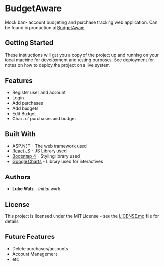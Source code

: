 # BudgetAware

Mock bank account budgeting and purchase tracking web application.
Can be found in production at [BudgetAware](http://budgetaware.azurewebsites.net)

## Getting Started

These instructions will get you a copy of the project up and running on your local machine for development and testing purposes. See deployment for notes on how to deploy the project on a live system.


## Features

* Register user and account
* Login
* Add purchases
* Add budgets
* Edit Budget
* Chart of purchases and budget

## Built With

* [ASP.NET](https://www.asp.net/) - The web framework used
* [React JS](https://reactjs.org/) - JS Library used
* [Bootstrap 4](https://getbootstrap.com/docs/4.0/getting-started/introduction/) - Styling library used
* [Google Charts](https://developers.google.com/chart/) - Library used for interactives

## Authors

* **Luke Walz** - *Initial work*

## License

This project is licensed under the MIT License - see the [LICENSE.md](LICENSE.md) file for details

## Future Features

* Delete purchases/accounts
* Account Management
* etc
